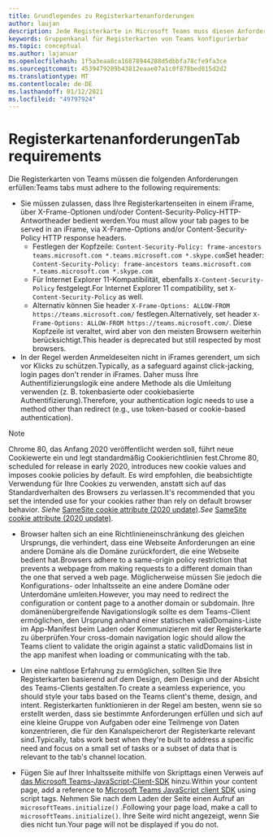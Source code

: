 ```yaml
---
title: Grundlegendes zu Registerkartenanforderungen
author: laujan
description: Jede Registerkarte in Microsoft Teams muss diesen Anforderungen entsprechen.
keywords: Gruppenkanal für Registerkarten von Teams konfigurierbar
ms.topic: conceptual
ms.author: lajanuar
ms.openlocfilehash: 1f5a3eaa8ca16878944288d5dbbfa78cfe9fa3ce
ms.sourcegitcommit: 4539479289b43812eaae07a1c0f878bed815d2d2
ms.translationtype: MT
ms.contentlocale: de-DE
ms.lasthandoff: 01/12/2021
ms.locfileid: "49797924"
---
```

# <a name="tab-requirements"></a><span data-ttu-id="89f1b-104">Registerkartenanforderungen</span><span class="sxs-lookup"><span data-stu-id="89f1b-104">Tab requirements</span></span>

<span data-ttu-id="89f1b-105">Die Registerkarten von Teams müssen die folgenden Anforderungen erfüllen:</span><span class="sxs-lookup"><span data-stu-id="89f1b-105">Teams tabs must adhere to the following requirements:</span></span>

* <span data-ttu-id="89f1b-106">Sie müssen zulassen, dass Ihre Registerkartenseiten in einem iFrame, über X-Frame-Optionen und/oder Content-Security-Policy-HTTP-Antwortheader bedient werden.</span><span class="sxs-lookup"><span data-stu-id="89f1b-106">You must allow your tab pages to be served in an iFrame, via X-Frame-Options and/or Content-Security-Policy HTTP response headers.</span></span>
  * <span data-ttu-id="89f1b-107">Festlegen der Kopfzeile: `Content-Security-Policy: frame-ancestors teams.microsoft.com *.teams.microsoft.com *.skype.com`</span><span class="sxs-lookup"><span data-stu-id="89f1b-107">Set header: `Content-Security-Policy: frame-ancestors teams.microsoft.com *.teams.microsoft.com *.skype.com`</span></span>
  * <span data-ttu-id="89f1b-108">Für Internet Explorer 11-Kompatibilität, ebenfalls `X-Content-Security-Policy` festgelegt.</span><span class="sxs-lookup"><span data-stu-id="89f1b-108">For Internet Explorer 11 compatibility, set `X-Content-Security-Policy` as well.</span></span>
  * <span data-ttu-id="89f1b-109">Alternativ können Sie header `X-Frame-Options: ALLOW-FROM https://teams.microsoft.com/` festlegen.</span><span class="sxs-lookup"><span data-stu-id="89f1b-109">Alternatively, set header `X-Frame-Options: ALLOW-FROM https://teams.microsoft.com/`.</span></span> <span data-ttu-id="89f1b-110">Diese Kopfzeile ist veraltet, wird aber von den meisten Browsern weiterhin berücksichtigt.</span><span class="sxs-lookup"><span data-stu-id="89f1b-110">This header is deprecated but still respected by most browsers.</span></span>
* <span data-ttu-id="89f1b-111">In der Regel werden Anmeldeseiten nicht in iFrames gerendert, um sich vor Klicks zu schützen.</span><span class="sxs-lookup"><span data-stu-id="89f1b-111">Typically, as a safeguard against click-jacking, login pages don't render in iFrames.</span></span> <span data-ttu-id="89f1b-112">Daher muss Ihre Authentifizierungslogik eine andere Methode als die Umleitung verwenden (z. B. tokenbasierte oder cookiebasierte Authentifizierung).</span><span class="sxs-lookup"><span data-stu-id="89f1b-112">Therefore, your authentication logic needs to use a method other than redirect (e.g., use token-based or cookie-based authentication).</span></span>

> [!NOTE]
> <span data-ttu-id="89f1b-113">Chrome 80, das Anfang 2020 veröffentlicht werden soll, führt neue Cookiewerte ein und legt standardmäßig Cookierichtlinien fest.</span><span class="sxs-lookup"><span data-stu-id="89f1b-113">Chrome 80, scheduled for release in early 2020, introduces new cookie values and imposes cookie policies by default.</span></span> <span data-ttu-id="89f1b-114">Es wird empfohlen, die beabsichtigte Verwendung für Ihre Cookies zu verwenden, anstatt sich auf das Standardverhalten des Browsers zu verlassen.</span><span class="sxs-lookup"><span data-stu-id="89f1b-114">It's recommended that you set the intended use for your cookies rather than rely on default browser behavior.</span></span> <span data-ttu-id="89f1b-115">*Siehe* [SameSite cookie attribute (2020 update)](../../resources/samesite-cookie-update.md).</span><span class="sxs-lookup"><span data-stu-id="89f1b-115">*See* [SameSite cookie attribute (2020 update)](../../resources/samesite-cookie-update.md).</span></span>

* <span data-ttu-id="89f1b-116">Browser halten sich an eine Richtlinieneinschränkung des gleichen Ursprungs, die verhindert, dass eine Webseite Anforderungen an eine andere Domäne als die Domäne zurückfordert, die eine Webseite bedient hat.</span><span class="sxs-lookup"><span data-stu-id="89f1b-116">Browsers adhere to a same-origin policy restriction that prevents a webpage from making requests to a different domain than the one that served a web page.</span></span> <span data-ttu-id="89f1b-117">Möglicherweise müssen Sie jedoch die Konfigurations- oder Inhaltsseite an eine andere Domäne oder Unterdomäne umleiten.</span><span class="sxs-lookup"><span data-stu-id="89f1b-117">However, you may need to redirect the configuration or content page to a another domain or subdomain.</span></span> <span data-ttu-id="89f1b-118">Ihre domänenübergreifende Navigationslogik sollte es dem Teams-Client ermöglichen, den Ursprung anhand einer statischen validDomains-Liste im App-Manifest beim Laden oder Kommunizieren mit der Registerkarte zu überprüfen.</span><span class="sxs-lookup"><span data-stu-id="89f1b-118">Your cross-domain navigation logic should allow the Teams client to validate the origin against a static validDomains list in the app manifest when loading or communicating with the tab.</span></span>

* <span data-ttu-id="89f1b-119">Um eine nahtlose Erfahrung zu ermöglichen, sollten Sie Ihre Registerkarten basierend auf dem Design, dem Design und der Absicht des Teams-Clients gestalten.</span><span class="sxs-lookup"><span data-stu-id="89f1b-119">To create a seamless experience, you should style your tabs based on the Teams client's theme, design, and intent.</span></span> <span data-ttu-id="89f1b-120">Registerkarten funktionieren in der Regel am besten, wenn sie so erstellt werden, dass sie bestimmte Anforderungen erfüllen und sich auf eine kleine Gruppe von Aufgaben oder eine Teilmenge von Daten konzentrieren, die für den Kanalspeicherort der Registerkarte relevant sind.</span><span class="sxs-lookup"><span data-stu-id="89f1b-120">Typically, tabs work best when they're built to address a specific need and focus on a small set of tasks or a subset of data that is relevant to the tab's channel location.</span></span>

* <span data-ttu-id="89f1b-121">Fügen Sie auf Ihrer Inhaltsseite mithilfe von Skripttags einen Verweis auf [das Microsoft Teams-JavaScript-Client-SDK](/javascript/api/overview/msteams-client) hinzu.</span><span class="sxs-lookup"><span data-stu-id="89f1b-121">Within your content page, add a reference to [Microsoft Teams JavaScript client SDK](/javascript/api/overview/msteams-client) using script tags.</span></span> <span data-ttu-id="89f1b-122">Nehmen Sie nach dem Laden der Seite einen Aufruf an `microsoftTeams.initialize()` .</span><span class="sxs-lookup"><span data-stu-id="89f1b-122">Following your page load, make a call to `microsoftTeams.initialize()`.</span></span> <span data-ttu-id="89f1b-123">Ihre Seite wird nicht angezeigt, wenn Sie dies nicht tun.</span><span class="sxs-lookup"><span data-stu-id="89f1b-123">Your page will not be displayed if you do not.</span></span>
